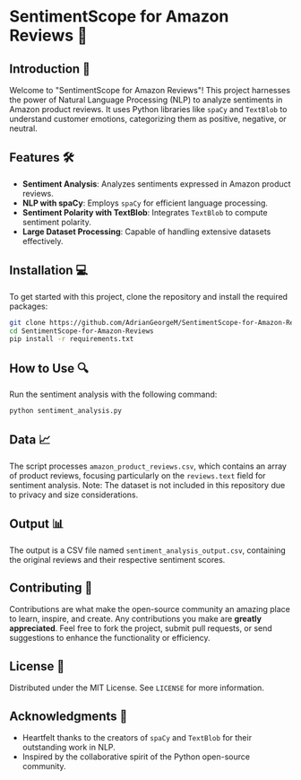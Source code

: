 # SentimentScope for Amazon Reviews 🌟

## Introduction 📘
Welcome to "SentimentScope for Amazon Reviews"! This project harnesses the power of Natural Language Processing (NLP) to analyze sentiments in Amazon product reviews. It uses Python libraries like `spaCy` and `TextBlob` to understand customer emotions, categorizing them as positive, negative, or neutral.

## Features 🛠
- **Sentiment Analysis**: Analyzes sentiments expressed in Amazon product reviews.
- **NLP with spaCy**: Employs `spaCy` for efficient language processing.
- **Sentiment Polarity with TextBlob**: Integrates `TextBlob` to compute sentiment polarity.
- **Large Dataset Processing**: Capable of handling extensive datasets effectively.

## Installation 💻
To get started with this project, clone the repository and install the required packages:

```bash
git clone https://github.com/AdrianGeorgeM/SentimentScope-for-Amazon-Reviews.git
cd SentimentScope-for-Amazon-Reviews
pip install -r requirements.txt
```

## How to Use 🔍
Run the sentiment analysis with the following command:

```python
python sentiment_analysis.py
```

## Data 📈
The script processes `amazon_product_reviews.csv`, which contains an array of product reviews, focusing particularly on the `reviews.text` field for sentiment analysis. Note: The dataset is not included in this repository due to privacy and size considerations.

## Output 📊
The output is a CSV file named `sentiment_analysis_output.csv`, containing the original reviews and their respective sentiment scores.

## Contributing 🤝
Contributions are what make the open-source community an amazing place to learn, inspire, and create. Any contributions you make are **greatly appreciated**. Feel free to fork the project, submit pull requests, or send suggestions to enhance the functionality or efficiency.

## License 📜
Distributed under the MIT License. See `LICENSE` for more information.

## Acknowledgments 💐
- Heartfelt thanks to the creators of `spaCy` and `TextBlob` for their outstanding work in NLP.
- Inspired by the collaborative spirit of the Python open-source community.

